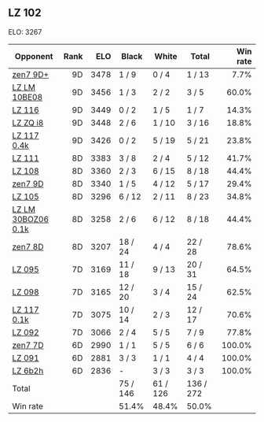 ## LZ 102 ##

ELO: 3267

Opponent | Rank | ELO | Black | White | Total | Win rate
---------|-----:|----:|-------|-------|-------|-------:
[zen7 9D+](zen7%209D+.md) | 9D | 3478 | 1 / 9 | 0 / 4 | 1 / 13 | 7.7%
[LZ LM 10BE08](LZ%20LM%2010BE08.md) | 9D | 3456 | 1 / 3 | 2 / 2 | 3 / 5 | 60.0%
[LZ 116](LZ%20116.md) | 9D | 3449 | 0 / 2 | 1 / 5 | 1 / 7 | 14.3%
[LZ ZQ i8](LZ%20ZQ%20i8.md) | 9D | 3448 | 2 / 6 | 1 / 10 | 3 / 16 | 18.8%
[LZ 117 0.4k](LZ%20117%200.4k.md) | 9D | 3426 | 0 / 2 | 5 / 19 | 5 / 21 | 23.8%
[LZ 111](LZ%20111.md) | 8D | 3383 | 3 / 8 | 2 / 4 | 5 / 12 | 41.7%
[LZ 108](LZ%20108.md) | 8D | 3360 | 2 / 3 | 6 / 15 | 8 / 18 | 44.4%
[zen7 9D](zen7%209D.md) | 8D | 3340 | 1 / 5 | 4 / 12 | 5 / 17 | 29.4%
[LZ 105](LZ%20105.md) | 8D | 3296 | 6 / 12 | 2 / 11 | 8 / 23 | 34.8%
[LZ LM 30BOZ06 0.1k](LZ%20LM%2030BOZ06%200.1k.md) | 8D | 3258 | 2 / 6 | 6 / 12 | 8 / 18 | 44.4%
[zen7 8D](zen7%208D.md) | 8D | 3207 | 18 / 24 | 4 / 4 | 22 / 28 | 78.6%
[LZ 095](LZ%20095.md) | 7D | 3169 | 11 / 18 | 9 / 13 | 20 / 31 | 64.5%
[LZ 098](LZ%20098.md) | 7D | 3165 | 12 / 20 | 3 / 4 | 15 / 24 | 62.5%
[LZ 117 0.1k](LZ%20117%200.1k.md) | 7D | 3075 | 10 / 14 | 2 / 3 | 12 / 17 | 70.6%
[LZ 092](LZ%20092.md) | 7D | 3066 | 2 / 4 | 5 / 5 | 7 / 9 | 77.8%
[zen7 7D](zen7%207D.md) | 6D | 2990 | 1 / 1 | 5 / 5 | 6 / 6 | 100.0%
[LZ 091](LZ%20091.md) | 6D | 2881 | 3 / 3 | 1 / 1 | 4 / 4 | 100.0%
[LZ 6b2h](LZ%206b2h.md) | 6D | 2836 | - | 3 / 3 | 3 / 3 | 100.0%
Total | | | 75 / 146 | 61 / 126 | 136 / 272 | 
Win rate| | | 51.4% | 48.4% | 50.0% | 
